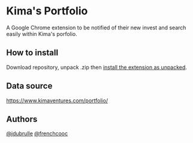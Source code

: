 # Kima's Portfolio
A Google Chrome extension to be notified of their new invest and search easily within Kima's porfolio.

## How to install
Download repository, unpack .zip then [install the extension as unpacked](https://stackoverflow.com/a/24577660).

## Data source
https://www.kimaventures.com/portfolio/

## Authors
[@jdubrulle](https://github.com/jdubrulle) [@frenchcooc](https://github.com/frenchcooc)
